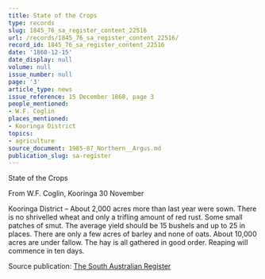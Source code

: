 ```yaml
---
title: State of the Crops
type: records
slug: 1845_76_sa_register_content_22516
url: /records/1845_76_sa_register_content_22516/
record_id: 1845_76_sa_register_content_22516
date: '1868-12-15'
date_display: null
volume: null
issue_number: null
page: '3'
article_type: news
issue_reference: 15 December 1868, page 3
people_mentioned:
- W.F. Coglin
places_mentioned:
- Kooringa District
topics:
- agriculture
source_document: 1985-87_Northern__Argus.md
publication_slug: sa-register
---
```


State of the Crops

From W.F. Coglin, Kooringa 30 November

Kooringa District – About 2,000 acres more than last year were sown.  There is no shrivelled wheat and only a trifling amount of red rust.  Some small patches of smut.  The average yield should be 15 bushels and up to 25 in places.  There are only a few acres of barley and none of oats.  About 10,000 acres are under fallow.  The hay is all gathered in good order.  Reaping will commence in ten days.

Source publication: [The South Australian Register](/publications/sa-register/)
